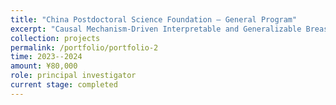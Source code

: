 ```yaml
---
title: "China Postdoctoral Science Foundation – General Program"
excerpt: "Causal Mechanism-Driven Interpretable and Generalizable Breast Cancer auxiliary Diagnosis"
collection: projects
permalink: /portfolio/portfolio-2
time: 2023--2024
amount: ¥80,000
role: principal investigator
current stage: completed
---
```

